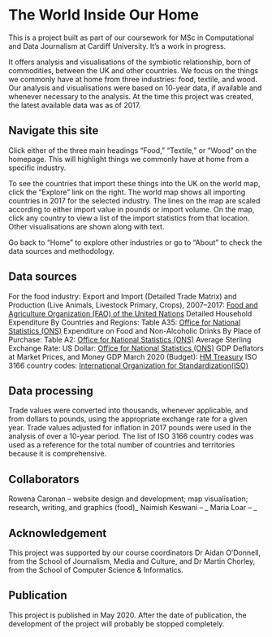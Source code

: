 # The World Inside Our Home

This is a project built as part of our coursework for MSc in Computational and Data Journalism at Cardiff University. It’s a work in progress.

It offers analysis and visualisations of the symbiotic relationship, born of commodities, between the UK and other countries. We focus on the things we commonly have at home from three industries: food, textile, and wood. Our analysis and visualisations were based on 10-year data, if available and whenever necessary to the analysis. At the time this project was created, the latest available data was as of 2017.

## Navigate this site

Click either of the three main headings “Food,” “Textile,” or “Wood” on the homepage. This will highlight things we commonly have at home from a specific industry.

To see the countries that import these things into the UK on the world map, click the “Explore” link on the right. The world map shows all importing countries in 2017 for the selected industry. The lines on the map are scaled according to either import value in pounds or import volume. On the map, click any country to view a list of the import statistics from that location. Other visualisations are shown along with text.

Go back to “Home” to explore other industries or go to “About” to check the data sources and methodology.

## Data sources

For the food industry:
Export and Import (Detailed Trade Matrix) and Production (Live Animals, Livestock Primary, Crops), 2007–2017: [Food and Agriculture Organization (FAO) of the United Nations](http://www.fao.org/faostat/en/#data/TM)
Detailed Household Expenditure By Countries and Regions: Table A35: [Office for National Statistics (ONS)](https://www.ons.gov.uk/peoplepopulationandcommunity/personalandhouseholdfinances/expenditure/datasets/detailedhouseholdexpenditurebycountriesandregionsuktablea35)
Expenditure on Food and Non-Alcoholic Drinks By Place of Purchase: Table A2: [Office for National Statistics (ONS)]( https://www.ons.gov.uk/peoplepopulationandcommunity/personalandhouseholdfinances/expenditure/datasets/expenditureonfoodandnonalcoholicdrinksbyplaceofpurchaseukfinancialyearending2016tablea2)
Average Sterling Exchange Rate: US Dollar: [Office for National Statistics (ONS)](https://www.ons.gov.uk/economy/nationalaccounts/balanceofpayments/timeseries/auss/mret/previous)
GDP Deflators at Market Prices, and Money GDP March 2020 (Budget): [HM Treasury](https://www.gov.uk/government/statistics/gdp-deflators-at-market-prices-and-money-gdp-march-2020-budget)
ISO 3166 country codes: [International Organization for Standardization(ISO)](https://www.iso.org/iso-3166-country-codes.html)

## Data processing

Trade values were converted into thousands, whenever applicable, and from dollars to pounds, using the appropriate exchange rate for a given year. Trade values adjusted for inflation in 2017 pounds were used in the analysis of over a 10-year period.
The list of ISO 3166 country codes was used as a reference for the total number of countries and territories because it is comprehensive.

## Collaborators

Rowena Caronan – website design and development; map visualisation; research, writing, and graphics (food)_
Naimish Keswani – _
Maria Loar – _

## Acknowledgement

This project was supported by our course coordinators Dr Aidan O’Donnell, from the School of Journalism, Media and Culture, and Dr Martin Chorley, from the School of Computer Science & Informatics.

## Publication

This project is published in May 2020. After the date of publication, the development of the project will probably be stopped completely.
